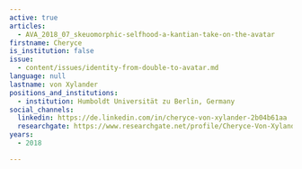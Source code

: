 ```yaml
---
active: true
articles:
  - AVA_2018_07_skeuomorphic-selfhood-a-kantian-take-on-the-avatar
firstname: Cheryce
is_institution: false
issue:
  - content/issues/identity-from-double-to-avatar.md
language: null
lastname: von Xylander
positions_and_institutions:
  - institution: Humboldt Universität zu Berlin, Germany
social_channels:
  linkedin: https://de.linkedin.com/in/cheryce-von-xylander-2b04b61aa
  researchgate: https://www.researchgate.net/profile/Cheryce-Von-Xylander
years:
  - 2018

---
```

